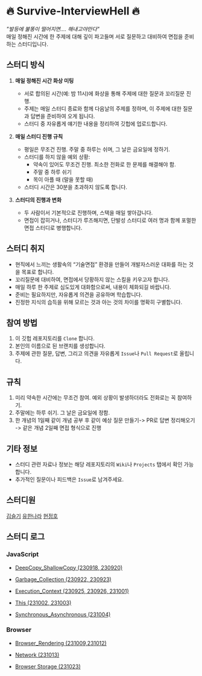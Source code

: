 # 🔥 Survive-InterviewHell 🔥

_"발등에 불똥이 떨어지면.... 해내고야만다"_  
매일 정해진 시간에 한 주제에 대해 깊이 파고들며 서로 질문하고 대비하여 면접을 준비하는 스터디입니다.

## 스터디 방식

1. **매일 정해진 시간 화상 미팅**

   - 서로 합의된 시간(예: 밤 11시)에 화상을 통해 주제에 대한 질문과 꼬리질문 진행.
   - 주제는 매일 스터디 종료와 함께 다음날의 주제를 정하며, 이 주제에 대한 질문과 답변을 준비하여 오게 됩니다.
   - 스터디 중 자유롭게 얘기한 내용을 정리하여 깃헙에 업로드합니다.

2. **매일 스터디 진행 규칙**

   - 평일은 무조건 진행. 주말 중 하루는 쉬며, 그 날은 금요일에 정하기.
   - 스터디를 하지 않을 예외 상황:
     - 약속이 있어도 무조건 진행. 최소한 전화로 한 문제를 해결해야 함.
     - 주말 중 하루 쉬기
     - 목이 아플 때 (말을 못할 때)
   - 스터디 시간은 30분을 초과하지 않도록 합니다.

3. **스터디의 진행과 변화**
   - 두 사람이서 기본적으로 진행하며, 스택을 매일 쌓아갑니다.
   - 면접이 잡히거나, 스터디가 루즈해지면, 단발성 스터디로 여러 명과 함께 포멀한 면접 스터디로 병행합니다.

## 스터디 취지

- 현직에서 느끼는 생활속의 “기술면접” 환경을 만들어 개발자스러운 대화를 하는 것을 목표로 합니다.
- 꼬리질문에 대비하여, 면접에서 당황하지 않는 스킬을 키우고자 합니다.
- 매일 하루 한 주제로 심도있게 대화함으로써, 내용이 체화되길 바랍니다.
- 준비는 필요하지만, 자유롭게 의견을 공유하며 학습합니다.
- 진정한 지식의 습득을 위해 모르는 것과 아는 것의 차이를 명확히 구별합니다.

## 참여 방법

1. 이 깃헙 레포지토리를 `Clone` 합니다.
2. 본인의 이름으로 된 브랜치를 생성합니다.
3. 주제에 관한 질문, 답변, 그리고 의견을 자유롭게 `Issue`나 `Pull Request`로 올립니다.

## 규칙

1. 미리 약속한 시간에는 무조건 참여. 예외 상황이 발생하더라도 전화로는 꼭 참여하기.
2. 주말에는 하루 쉬기. 그 날은 금요일에 정함.
3. 한 개념의 1일째 같이 개념 공부 후 같이 예상 질문 만들기-> PR로 답변 정리해오기 -> 같은 개념 2일째 면접 형식으로 진행

## 기타 정보

- 스터디 관련 자료나 정보는 해당 레포지토리의 `Wiki`나 `Projects` 탭에서 확인 가능합니다.
- 추가적인 질문이나 피드백은 `Issue`로 남겨주세요.

## 스터디원

[김슬기](https://github.com/sgsg9447)
[유한나라](https://github.com/nara04040)
[현정호](https://github.com/hyeon9782)

## 스터디 로그

### JavaScript

- [DeepCopy_ShallowCopy (230918, 230920)](https://github.com/FireOnFeet/Survive-InterviewHell/blob/main/JavaScript/DeepCopy_ShallowCopy.md)

- [Garbage_Collection (230922, 230923)](https://github.com/FireOnFeet/Survive-InterviewHell/blob/main/JavaScript/Garbage_Collection.md)

- [Execution_Context (230925, 230926, 231001)](https://github.com/FireOnFeet/Survive-InterviewHell/blob/main/JavaScript/Execution_Context.md)

- [This (231002, 231003)](https://github.com/FireOnFeet/Survive-InterviewHell/blob/main/JavaScript/This.md)

- [Synchronous_Asynchronous (231004)](https://github.com/FireOnFeet/Survive-InterviewHell/blob/main/JavaScript/Synchronous_Asynchronous.md)

### Browser

- [Browser_Rendering (231009,231012)](https://github.com/FireOnFeet/Survive-InterviewHell/blob/main/Browser/Browser_Rendering.md)

- [Network (231013)](https://github.com/FireOnFeet/Survive-InterviewHell/blob/main/Browser/Network.md)

- [Browser Storage (231023)](https://github.com/FireOnFeet/Survive-InterviewHell/blob/main/Browser/Browser_Storage.md)
